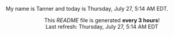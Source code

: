 My name is Tanner and today is Thursday, July 27, 5:14 AM EDT.

<p align="center">This <i>README</i> file is generated <b>every 3 hours</b>!</br>Last refresh: Thursday, July 27, 5:14 AM EDT<br /></p>
